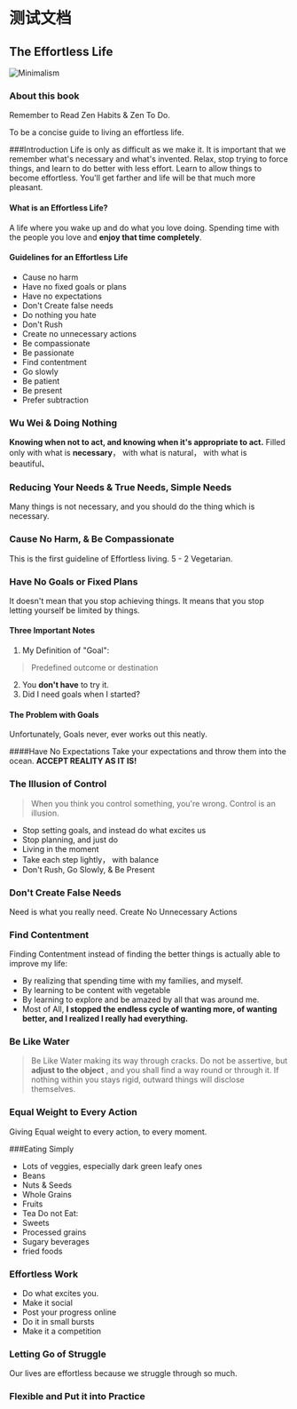 # 测试文档
## The Effortless Life
![Minimalism](http://img.xiami.net/images/collect/84/84/105864084_1438660848_94ZL.png)

### About this book
Remember to Read Zen Habits & Zen To Do.

To be a concise guide to living an effortless life.

###Introduction
Life is only as difficult as we make it.
It is important that we remember what's necessary and what's invented.
Relax, stop trying to force things, and learn to do better with less effort.
Learn to allow things to become effortless. You'll get farther and life will be that much more pleasant.
#### What is an Effortless Life?
A life where you wake up and do what you love doing. Spending time with the people you love and **enjoy that time completely**.

#### Guidelines for an Effortless Life
*  Cause no harm
*  Have no fixed goals or plans
*  Have no expectations
*  Don't Create false needs
*  Do nothing you hate
*  Don't Rush
*  Create no unnecessary actions
*  Be compassionate
*  Be passionate
*  Find contentment
*  Go slowly
*  Be patient
*  Be present
*  Prefer subtraction

### Wu Wei & Doing Nothing
**Knowing when not to act, and knowing when it's appropriate to act.**
Filled only with what is **necessary**， with what is natural， with what is beautiful、

### Reducing Your Needs & True Needs, Simple Needs
Many things is not necessary, and you should do the thing which is necessary.

### Cause No Harm, & Be Compassionate
This is the first guideline of Effortless living.
5 - 2 Vegetarian.

### Have No Goals or Fixed Plans
 It doesn't mean that you stop achieving things. It means that you stop letting yourself be limited by things.
#### Three Important Notes
1.  My Definition of "Goal": 
> Predefined outcome or destination 

2.  You **don't have** to try it.
3.  Did I need goals when I started?

#### The Problem with Goals
Unfortunately, Goals never, ever works out this neatly.

####Have No Expectations
Take your expectations and throw them into the ocean.
**ACCEPT REALITY AS IT IS!**

### The Illusion of Control
> When you think you control something, you're wrong.
> Control is an illusion.

* Stop setting goals, and instead do what excites us
* Stop planning, and just do
* Living in the moment
* Take each step lightly， with balance
* Don't Rush, Go Slowly, & Be Present

### Don't Create False Needs
Need is what you really need.
Create No Unnecessary Actions

### Find Contentment
Finding Contentment instead of finding the better things is actually able to improve my life:
* By realizing that spending time with my families, and myself.
* By learning to be content with vegetable
* By learning to explore and be amazed by all that was around me.
* Most of All, **I stopped the endless cycle of wanting more, of wanting better, and I realized I really had everything.**

### Be Like Water
> Be Like Water making its way through cracks. Do not be assertive, but **adjust to the object** , and you shall find a way round or through it. If nothing within you stays rigid, outward things will disclose themselves.

### Equal Weight to Every Action
Giving Equal weight to every action, to every moment.

###Eating Simply
* Lots of veggies, especially dark green leafy ones
* Beans
* Nuts & Seeds
* Whole Grains
* Fruits
* Tea
Do not Eat:
* Sweets
* Processed grains
* Sugary beverages
* fried foods
### Effortless Work
* Do what excites you.
* Make it social
* Post your progress online
* Do it in small bursts
* Make it a competition

### Letting Go of Struggle
Our lives are effortless because we struggle through so much.

### Flexible and Put it into Practice
